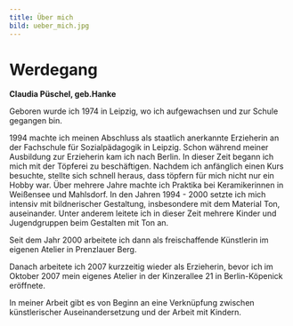 ```yaml
---
title: Über mich
bild: ueber_mich.jpg
---
```


# Werdegang



__Claudia Püschel, geb.Hanke__

Geboren wurde ich 1974 in Leipzig, wo ich aufgewachsen und zur Schule gegangen bin.

1994 machte ich meinen Abschluss als staatlich anerkannte Erzieherin an der Fachschule für Sozialpädagogik in Leipzig.
Schon während meiner Ausbildung zur Erzieherin kam ich nach Berlin. In dieser Zeit begann ich mich mit der Töpferei zu beschäftigen. Nachdem ich anfänglich einen Kurs besuchte, stellte sich schnell heraus, dass töpfern für mich nicht nur ein Hobby war. Über mehrere Jahre machte ich Praktika bei Keramikerinnen in Weißensee und Mahlsdorf.
In den Jahren 1994 - 2000 setzte ich mich intensiv mit bildnerischer Gestaltung, insbesondere mit dem Material Ton, auseinander. Unter anderem leitete ich in dieser Zeit mehrere Kinder und Jugendgruppen beim Gestalten mit Ton an.

Seit dem Jahr 2000 arbeitete ich dann als freischaffende Künstlerin im eigenen Atelier in Prenzlauer Berg.

Danach arbeitete ich 2007 kurzzeitig wieder als Erzieherin, bevor ich im Oktober 2007 mein eigenes Atelier in der Kinzerallee 21 in Berlin-Köpenick eröffnete.

In meiner Arbeit gibt es von Beginn an eine Verknüpfung zwischen künstlerischer Auseinandersetzung und der Arbeit mit Kindern.
